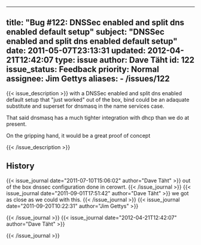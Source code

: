 
---
title: "Bug #122: DNSSec enabled and split dns enabled default setup"
subject: "DNSSec enabled and split dns enabled default setup"
date: 2011-05-07T23:13:31
updated: 2012-04-21T12:42:07
type: issue
author: Dave Täht
id: 122
issue_status: Feedback
priority: Normal
assignee: Jim Gettys
aliases:
    - /issues/122
---

{{< issue_description >}}
with a DNSSec enabled and split dns enabled default setup that "just
worked" out of the box, bind could be an adaquate substitute and
superset for dnsmasq in the name services case.

That said dnsmasq has a much tighter integration with dhcp than we do at
present.

On the gripping hand, it would be a great proof of concept


{{< /issue_description >}}

## History
{{< issue_journal date="2011-07-10T15:06:02" author="Dave Täht" >}}
out of the box dnssec configuration done in cerowrt.
{{< /issue_journal >}}
{{< issue_journal date="2011-09-01T17:51:42" author="Dave Täht" >}}
we got as close as we could with this.
{{< /issue_journal >}}
{{< issue_journal date="2011-09-20T10:22:31" author="Jim Gettys" >}}

{{< /issue_journal >}}
{{< issue_journal date="2012-04-21T12:42:07" author="Dave Täht" >}}

{{< /issue_journal >}}

